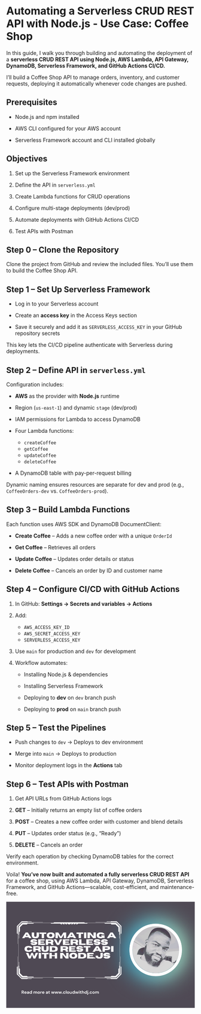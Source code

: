 # Automating a Serverless CRUD REST API with Node.js - Use Case: Coffee Shop



In this guide, I walk you through building and automating the deployment of a **serverless CRUD REST API using Node.js, AWS Lambda, API Gateway, DynamoDB, Serverless Framework, and GitHub Actions CI/CD.**

I’ll build a Coffee Shop API to manage orders, inventory, and customer requests, deploying it automatically whenever code changes are pushed.



## Prerequisites

* Node.js and npm installed

* AWS CLI configured for your AWS account

* Serverless Framework account and CLI installed globally
 


## Objectives

1. Set up the Serverless Framework environment

2. Define the API in `serverless.yml`

3. Create Lambda functions for CRUD operations

4. Configure multi-stage deployments (dev/prod)

5. Automate deployments with GitHub Actions CI/CD

6. Test APIs with Postman


 
## Step 0 – Clone the Repository

Clone the project from GitHub and review the included files. You’ll use them to build the Coffee Shop API.

 

## Step 1 – Set Up Serverless Framework

* Log in to your Serverless account

* Create an **access key** in the Access Keys section

* Save it securely and add it as `SERVERLESS_ACCESS_KEY` in your GitHub repository secrets

This key lets the CI/CD pipeline authenticate with Serverless during deployments.

 

## Step 2 – Define API in `serverless.yml`

Configuration includes:

* **AWS** as the provider with **Node.js** runtime

* Region (`us-east-1`) and dynamic `stage` (dev/prod)

* IAM permissions for Lambda to access DynamoDB

* Four Lambda functions:

  * `createCoffee`
  * `getCoffee`
  * `updateCoffee`
  * `deleteCoffee`

* A DynamoDB table with pay-per-request billing

Dynamic naming ensures resources are separate for dev and prod (e.g., `CoffeeOrders-dev` vs. `CoffeeOrders-prod`).


 
## Step 3 – Build Lambda Functions

Each function uses AWS SDK and DynamoDB DocumentClient:

* **Create Coffee** – Adds a new coffee order with a unique `OrderId`

* **Get Coffee** – Retrieves all orders

* **Update Coffee** – Updates order details or status

* **Delete Coffee** – Cancels an order by ID and customer name

 

## Step 4 – Configure CI/CD with GitHub Actions

1. In GitHub: **Settings → Secrets and variables → Actions**

2. Add:

   * `AWS_ACCESS_KEY_ID`
   * `AWS_SECRET_ACCESS_KEY`
   * `SERVERLESS_ACCESS_KEY`

3. Use `main` for production and `dev` for development

4. Workflow automates:

   * Installing Node.js & dependencies

   * Installing Serverless Framework

   * Deploying to **dev** on `dev` branch push

   * Deploying to **prod** on `main` branch push

 

## Step 5 – Test the Pipelines

* Push changes to `dev` → Deploys to dev environment

* Merge into `main` → Deploys to production

* Monitor deployment logs in the **Actions** tab

 

## Step 6 – Test APIs with Postman

1. Get API URLs from GitHub Actions logs

2. **GET** – Initially returns an empty list of coffee orders

3. **POST** – Creates a new coffee order with customer and blend details

4. **PUT** – Updates order status (e.g., “Ready”)

5. **DELETE** – Cancels an order

Verify each operation by checking DynamoDB tables for the correct environment.

 

Voila! **You’ve now built and automated a fully serverless CRUD REST API** for a coffee shop, using AWS Lambda, API Gateway, DynamoDB, Serverless Framework, and GitHub Actions—scalable, cost-efficient, and maintenance-free.

<!--  Find the detailed tutorial, with screenshot and tips, on my website: [Automating a Serverless CRUD REST API with Node.js](https://cloudwithdj.com/automating-a-serverless-crud-rest-api-with-node-js/)
-->


![Read the blog](image-1.png)

